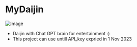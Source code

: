 # MyDaijin
![image](https://github.com/PunMung-66/MyDaijin/assets/135207856/0dd314f4-7c8d-4f5b-b9cb-d4c4a8b3daa3)
- Daijin with Chat GPT brain for entertainment :)
- This project can use untill API_key expried in 1 Nov 2023
